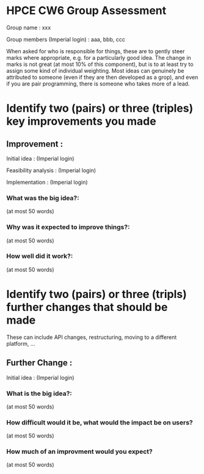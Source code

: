 HPCE CW6 Group Assessment
=========================

Group name : xxx

Group members (Imperial login) : aaa, bbb, ccc

When asked for who is responsible for things, these are
to gently steer marks where appropriate, e.g. for a
particularly good idea. The change in marks is not
great (at most 10% of this component), but is to at
least try to assign some kind of individual weighting.
Most ideas can genuinely be attributed to someone (even
if they are then developed as a grop), and even if
you are pair programming, there is someone who takes
more of a lead.


Identify two (pairs) or three (triples) key improvements you made
=================================================================

Improvement : <some descriptive name>
--------------------------------------

Initial idea : (Imperial login)

Feasibility analysis : (Imperial login)

Implementation : (Imperial login)

### What was the big idea?:

(at most 50 words)

### Why was it expected to improve things?:

(at most 50 words)

### How well did it work?:

(at most 50 words)

Identify two (pairs) or three (tripls) further changes that should be made
==========================================================================

These can include API changes, restructuring, moving to a
different platform, ...

Further Change : <some descriptive name>
----------------------------------------

Initial idea : (Imperial login)

### What is the big idea?:

(at most 50 words)

### How difficult would it be, what would the impact be on users?

(at most 50 words)

### How much of an improvment would you expect?

(at most 50 words)

